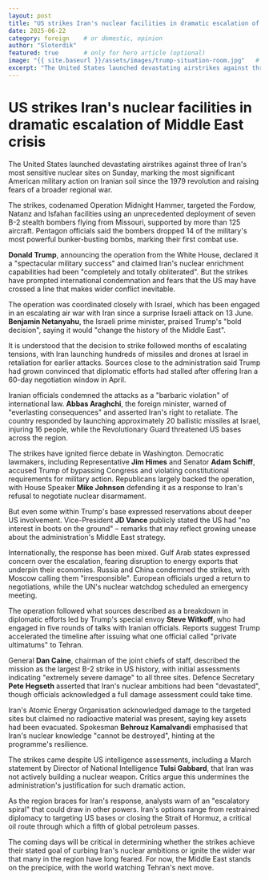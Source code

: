 ```yaml
---
layout: post
title: "US strikes Iran's nuclear facilities in dramatic escalation of Middle East crisis"
date: 2025-06-22
category: foreign    # or domestic, opinion
author: "Sloterdik"
featured: true       # only for hero article (optional)
image: "{{ site.baseurl }}/assets/images/trump-situation-room.jpg"   # optional
excerpt: "The United States launched devastating airstrikes against three of Iran's most sensitive nuclear sites on Sunday, marking the most significant American military action on Iranian soil since the 1979 revolution and raising fears of a broader regional war."
---
```


# US strikes Iran's nuclear facilities in dramatic escalation of Middle East crisis

The United States launched devastating airstrikes against three of Iran's most sensitive nuclear sites on Sunday, marking the most significant American military action on Iranian soil since the 1979 revolution and raising fears of a broader regional war.

The strikes, codenamed Operation Midnight Hammer, targeted the Fordow, Natanz and Isfahan facilities using an unprecedented deployment of seven B-2 stealth bombers flying from Missouri, supported by more than 125 aircraft. Pentagon officials said the bombers dropped 14 of the military's most powerful bunker-busting bombs, marking their first combat use.

**Donald Trump**, announcing the operation from the White House, declared it a "spectacular military success" and claimed Iran's nuclear enrichment capabilities had been "completely and totally obliterated". But the strikes have prompted international condemnation and fears that the US may have crossed a line that makes wider conflict inevitable.

The operation was coordinated closely with Israel, which has been engaged in an escalating air war with Iran since a surprise Israeli attack on 13 June. **Benjamin Netanyahu**, the Israeli prime minister, praised Trump's "bold decision", saying it would "change the history of the Middle East".

It is understood that the decision to strike followed months of escalating tensions, with Iran launching hundreds of missiles and drones at Israel in retaliation for earlier attacks. Sources close to the administration said Trump had grown convinced that diplomatic efforts had stalled after offering Iran a 60-day negotiation window in April.

Iranian officials condemned the attacks as a "barbaric violation" of international law. **Abbas Araghchi**, the foreign minister, warned of "everlasting consequences" and asserted Iran's right to retaliate. The country responded by launching approximately 20 ballistic missiles at Israel, injuring 16 people, while the Revolutionary Guard threatened US bases across the region.

The strikes have ignited fierce debate in Washington. Democratic lawmakers, including Representative **Jim Himes** and Senator **Adam Schiff**, accused Trump of bypassing Congress and violating constitutional requirements for military action. Republicans largely backed the operation, with House Speaker **Mike Johnson** defending it as a response to Iran's refusal to negotiate nuclear disarmament.

But even some within Trump's base expressed reservations about deeper US involvement. Vice-President **JD Vance** publicly stated the US had "no interest in boots on the ground" – remarks that may reflect growing unease about the administration's Middle East strategy.

Internationally, the response has been mixed. Gulf Arab states expressed concern over the escalation, fearing disruption to energy exports that underpin their economies. Russia and China condemned the strikes, with Moscow calling them "irresponsible". European officials urged a return to negotiations, while the UN's nuclear watchdog scheduled an emergency meeting.

The operation followed what sources described as a breakdown in diplomatic efforts led by Trump's special envoy **Steve Witkoff**, who had engaged in five rounds of talks with Iranian officials. Reports suggest Trump accelerated the timeline after issuing what one official called "private ultimatums" to Tehran.

General **Dan Caine**, chairman of the joint chiefs of staff, described the mission as the largest B-2 strike in US history, with initial assessments indicating "extremely severe damage" to all three sites. Defence Secretary **Pete Hegseth** asserted that Iran's nuclear ambitions had been "devastated", though officials acknowledged a full damage assessment could take time.

Iran's Atomic Energy Organisation acknowledged damage to the targeted sites but claimed no radioactive material was present, saying key assets had been evacuated. Spokesman **Behrouz Kamalvandi** emphasised that Iran's nuclear knowledge "cannot be destroyed", hinting at the programme's resilience.

The strikes came despite US intelligence assessments, including a March statement by Director of National Intelligence **Tulsi Gabbard**, that Iran was not actively building a nuclear weapon. Critics argue this undermines the administration's justification for such dramatic action.

As the region braces for Iran's response, analysts warn of an "escalatory spiral" that could draw in other powers. Iran's options range from restrained diplomacy to targeting US bases or closing the Strait of Hormuz, a critical oil route through which a fifth of global petroleum passes.

The coming days will be critical in determining whether the strikes achieve their stated goal of curbing Iran's nuclear ambitions or ignite the wider war that many in the region have long feared. For now, the Middle East stands on the precipice, with the world watching Tehran's next move.
